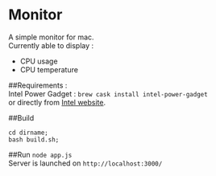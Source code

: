 # Monitor

A simple monitor for mac.  
Currently able to display :

- CPU usage
- CPU temperature


##Requirements :  
Intel Power Gadget : ```brew cask install intel-power-gadget```  
or directly from [Intel website](https://software.intel.com/en-us/articles/intel-power-gadget-20).

##Build

```
cd dirname;
bash build.sh;
```

##Run
```node app.js```  
Server is launched on ```http://localhost:3000/```
